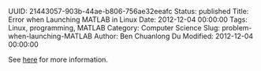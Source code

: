 UUID: 21443057-903b-44ae-b806-756ae32eeafc
Status: published
Title: Error when Launching MATLAB in Linux
Date: 2012-12-04 00:00:00
Tags: Linux, programming, MATLAB
Category: Computer Science
Slug: problem-when-launching-MATLAB
Author: Ben Chuanlong Du
Modified: 2012-12-04 00:00:00


See [here](http://www.mathworks.com/support/solutions/en/data/1-F68FSA/index.html?solution=1-F68FSA)
for more information.



